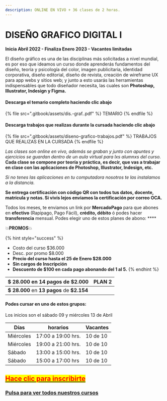 ```yaml
---
description: ONLINE EN VIVO + 36 clases de 2 horas.
---
```


# DISEÑO GRAFICO DIGITAL I

**Inicia Abril 2022 - Finaliza Enero 2023 - Vacantes limitadas**

El diseño gráfico es una de las disciplinas más solicitadas a nivel mundial, es por eso que ideamos un curso donde aprenderás fundamentos del diseño, teoría y psicología del color, imagen publicitaria, identidad corporativa, diseño editorial, diseño de revista, creación de wireframe UX para app webs y sitios web; y junto a esto usarás las herramientas indispensables que todo diseñador necesita, las cuales son **Photoshop, Illustrator, Indesign y Figma.**

#### Descarga el temario completo haciendo clic abajo

{% file src=".gitbook/assets/dis.-graf..pdf" %}
TEMARIO
{% endfile %}

#### Descarga trabajos que realizas durante la cursada haciendo clic abajo

{% file src=".gitbook/assets/diseno-grafico-trabajos.pdf" %}
TRABAJOS QUE REALIZAS EN LA CURSADA
{% endfile %}

_Las clases son online en vivo, además se graban y  junto con apuntes y ejercicios se guardan dentro de un aula virtual para lxs alumnxs del curso._ **Cada clase se compone por teoría y práctica, es decir, que vas a trabajar en clase con las aplicaciones de Photoshop, Illustrator, Indesign, etc.**&#x20;

_Si no tenes las aplicaciones en tu computadora nosotros te las instalamos a la distancia._

**Se entrega certificación con código QR con todos tus datos, docente, matrícula y notas. Si vivís lejos enviamos la certificación por correo OCA.**&#x20;

Todos los meses, te enviamos un link por **MercadoPago** para que abones en **efectivo** (Rapipago, Pago Fácil), **crédito, débito** ó podes hacer **transferencia** mensual. Podes elegir uno de estos planes de abono: ****&#x20;

💥**PROMOS**💥&#x20;

{% hint style="success" %}
* Costo del curso $36.000
* Desc. por promo $8.000
* **Precio del curso hasta el 25 de Enero  $28.000**
* **Sin cargos de Inscripción**
* **Descuento de $100 en cada pago abonando del 1 al 5.**&#x20;
{% endhint %}

| **$ 28.000** en **14 pagos** de **$2.000** | PLAN 2 |
| ------------------------------------------ | ------ |
| **$ 28.000** en **13 pagos** de **$2.154** |        |

#### Podes cursar en uno de estos grupos:

Los inicios son el sábado 09 y miércoles 13 de Abril

| Días      | horarios           | Vacantes |
| --------- | ------------------ | -------- |
| Miércoles | 17:00 a 19:00 hrs. | 10 de 10 |
| Miércoles | 19:00 a 21:00 hrs. | 10 de 10 |
| Sábado    | 13:00 a 15:00 hrs. | 10 de 10 |
| Sábado    | 15:00 a 17:00 hrs  | 10 de 10 |

## [<mark style="color:red;">Hace clic para inscribirte</mark>](http://wa.me/5491164622877?text=Me%20interesa%20el%20curso%20de%20Dise%C3%B1o%20Grafico)<mark style="color:red;"></mark>

### ****[**Pulsa para ver todos nuestros cursos**](./)****

####

####

